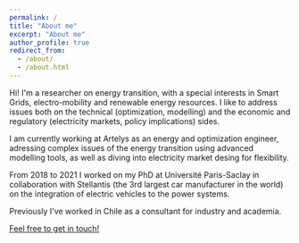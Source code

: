 ```yaml
---
permalink: /
title: "About me"
excerpt: "About me"
author_profile: true
redirect_from: 
  - /about/
  - /about.html
---
```


Hi!  I'm a researcher on energy transition, with a special interests in Smart Grids, electro-mobility and renewable energy resources.
I like to address issues both on the technical (optimization, modelling) and the economic and regulatory (electricity markets, policy implications) sides.

I am currently working at Artelys as an energy and optimization engineer, adressing complex issues of the energy transition using advanced modelling tools, as well as diving into electricity market desing for flexibility.

From 2018 to 2021 I worked on my PhD at Université Paris-Saclay in collaboration with Stellantis (the 3rd largest car manufacturer in the world) on the integration of electric vehicles to the power systems.

Previously I've worked in Chile as a consultant for industry and academia.

 <a href = "mailto: fgonzalezvenegas@gmail.com">Feel free to get in touch!</a>
